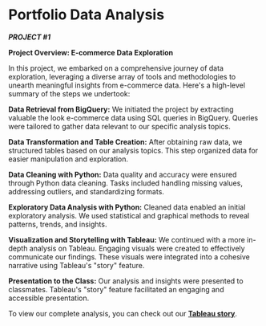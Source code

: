 # Portfolio Data Analysis

***PROJECT #1***

**Project Overview: E-commerce Data Exploration**

In this project, we embarked on a comprehensive journey of data exploration, leveraging a diverse array of tools and methodologies to unearth meaningful insights from e-commerce data. Here's a high-level summary of the steps we undertook:

**Data Retrieval from BigQuery:**
We initiated the project by extracting valuable the look e-commerce data using SQL queries in BigQuery.
Queries were tailored to gather data relevant to our specific analysis topics.

**Data Transformation and Table Creation:**
After obtaining raw data, we structured tables based on our analysis topics.
This step organized data for easier manipulation and exploration.

**Data Cleaning with Python:**
Data quality and accuracy were ensured through Python data cleaning.
Tasks included handling missing values, addressing outliers, and standardizing formats.

**Exploratory Data Analysis with Python:**
Cleaned data enabled an initial exploratory analysis.
We used statistical and graphical methods to reveal patterns, trends, and insights.

**Visualization and Storytelling with Tableau:**
We continued with a more in-depth analysis on Tableau.
Engaging visuals were created to effectively communicate our findings.
These visuals were integrated into a cohesive narrative using Tableau's "story" feature.

**Presentation to the Class:**
Our analysis and insights were presented to classmates.
Tableau's "story" feature facilitated an engaging and accessible presentation.

To view our complete analysis, you can check out our **[Tableau story](https://public.tableau.com/app/profile/alessandro.roli/viz/TheLook_e-commerce_analysis/E-COMMERCE)**.
